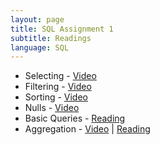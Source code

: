 ```yaml
---
layout: page
title: SQL Assignment 1
subtitle: Readings
language: SQL
---
```


* Selecting - [Video](http://software-carpentry.org/v4/databases/select.html)
* Filtering - [Video](http://software-carpentry.org/v4/databases/filter.html)
* Sorting - [Video](http://software-carpentry.org/v4/databases/sort.html)
* Nulls - [Video](http://software-carpentry.org/v4/databases/null.html)
* Basic Queries - [Reading](http://datacarpentry.github.io/sql-ecology/01-sql-basic-queries.html)
* Aggregation - [Video](http://software-carpentry.org/v4/databases/aggregation.html) | [Reading](http://datacarpentry.github.io/sql-ecology/02-sql-aggregation.html)
